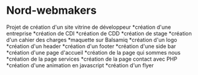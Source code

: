 # Nord-webmakers
Projet de création d'un site vitrine de développeur 
*création d'une entreprise
*création de CDI
*création de CDD
*création de stage 
*création d'un cahier des charges 
*maquette sur Balsamiq
*création d'un logo
*création d'un header
*création d'un footer
*création d'une side bar
*création d'une page d'accueil 
*création de la page qui sommes nous
*création de la page services
*création de la page contact avec PHP
*création d'une animation en javascript 
*création d'un flyer 
